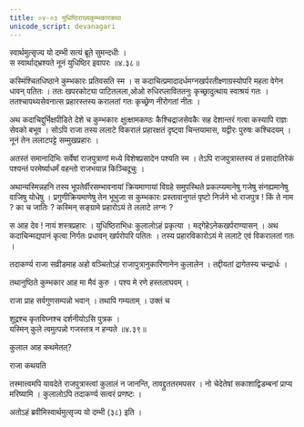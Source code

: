 ```yaml
---
title: ०४-०३ युधिष्ठिराख्यकुम्भकारकथा
unicode_script: devanagari
---
```

स्वार्थमुत्सृज्य यो दम्भी सत्यं ब्रूते सुमन्दधीः ।  
स स्वार्थाद्भ्रश्यते नूनं युधिष्ठिर इवापरः ॥४.३८॥

कस्मिंश्चितधिष्ठाने कुम्भकारः प्रतिवसति स्म । स कदाचित्प्रमादादर्धमग्नखर्परतीक्ष्णाग्रस्योपरि महता वेगेन धावन् पतितः । ततः खपरकोट्या पाटितलला¸ओओ रुधिरप्लाविततनुः कृच्छ्रादुत्थाय स्वाश्रयं गतः । ततश्चापथ्यसेवनात्स प्रहारस्तस्य करालतां गतः कृच्छ्रेण नीरोगतां नीतः ।  

अथ कदाचिद्दुर्भिक्षपीडिते देशे च कुम्भकारः क्षुत्क्षामकण्ठः कैश्चिद्राजसेवकैः सह देशान्तरं गत्वा कस्यापि राज्ञः सेवको बभूव । सोऽपि राजा तस्य ललाटे विकरालं प्रहारक्षतं दृष्ट्वा चिन्तयामास, यद्वीरः पुरुषः कश्चिदयम् । नूनं तेन ललाटपट्टे सम्मुखप्रहारः ।  

अतस्तं समानादिभिः सर्वेषां राजपुत्राणां मध्ये विशेषप्रसादेन पश्यति स्म । तेऽपि राजपुत्रास्तस्य तं प्रसादातिरेकं पश्यन्तं परमेर्ष्याधर्मं वहन्तो राजभयान्न किञ्चिदूचुः ।  

अथान्यस्मिन्नहनि तस्य भूपतेर्वीरसम्भावनायां क्रियमाणायां विग्रहे समुपस्थिते प्रकल्प्यमानेषु गजेषु संनह्यमानेषु वाजिषु योधेषु । प्रगुणीक्रियमाणेषु तेन भूभुजा स कुम्भकारः प्रस्तावानुगतं पृष्टो निर्जने भो राजपुत्र ! किं ते नाम ? का च जातिः ? कस्मिन् सङ्ग्रामे प्रहारोऽयं ते ललाटे लग्नः ?

स आह देव ! नायं शस्त्रप्रहारः । युधिष्ठिराभिधः कुलालोऽहं प्रकृत्या । मद्गेहेऽनेकखर्पराण्यासन् । अथ कदाचिन्मद्यपानं कृत्वा निर्गतः प्रधावन् खर्परोपरि पतितः । तस्य प्रहारविकारोऽयं मे ललाटे एवं विकरालतां गतः ।  

तदाकर्ण्य राजा सव्रीडमाह अहो वञ्चितोऽहं राजापुत्रानुकारिणानेन कुलालेन । तद्दीयतां द्रागेतस्य चन्द्रार्धः ।  

तथानुष्ठिते कुम्भकार आह मा मैवं कुरु । पश्य मे रणे हस्तलाघवम् ।  

राजा प्राह सर्वगुणसम्पन्नो भवान् । तथापि गम्यताम् । उक्तं च

शूद्रश्च कृतविघ्नश्च दर्शनीयोऽसि पुत्रक ।  
यस्मिन् कुले त्वमुत्पन्नो गजस्तत्र न हन्यते ॥४.३९॥

कुलाल आह कथमेतत्?

राजा कथयति

<div class="js_include" url="04-04_simhadampatIkathA.md"  newLevelForH1="3" includeTitle="true"> </div>

तस्मात्त्वमपि यावदेते राजपुत्रास्त्वां कुलालं न जानन्ति, तावद्द्रुततरमपसर । नो चेदेतेषां सकाशाद्विडम्बनां प्राप्य मरिष्यामि । कुलालोऽपि तदाकर्ण्य सत्वरं प्रणष्टः ।  

अतोऽहं ब्रवीमिस्वार्थमुत्सृज्य यो दम्भी (३८) इति ।  
